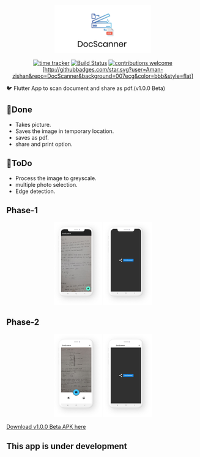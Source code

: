 <p align="center"><img width="50%" height="50%" src="images/logo.png"></p>

<div align="center">
  
[![time tracker](https://wakatime.com/badge/github/Aman-zishan/DocScanner.svg)](https://wakatime.com/badge/github/Aman-zishan/DocScanner)
[![Build Status](https://travis-ci.com/Aman-zishan/DocScanner.svg?branch=master)](https://travis-ci.com/Aman-zishan/DocScanner)
[![contributions welcome](https://img.shields.io/badge/contributions-welcome-brightgreen.svg?style=flat)](https://github.com/Aman-zishan/DocScanner/issues)
[http://githubbadges.com/star.svg?user=Aman-zishan&repo=DocScanner&background=007ecg&color=bbb&style=flat]

</div>


:bird: Flutter App to scan document and share as pdf.(v1.0.0 Beta)



## :dart:Done

* Takes picture.
* Saves the image in temporary location.
* saves as pdf.
* share and print option.


## :dart:ToDo
                                       
* Process the image to greyscale.
* multiple photo selection.
* Edge detection.

## Phase-1

<p align="center"><img width="25%" height="25%" src="1.png">         <img width="25%" height="25%" src="2.png" ></p>
  
  
## Phase-2

<p align="center"><img width="25%" height="25%" src="3.png">         <img width="25%" height="25%" src="4.png" ></p>

[Download v1.0.0 Beta APK here](https://github.com/Aman-zishan/DocScanner/raw/master/DocScanner.apk)


## This app is under development
